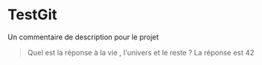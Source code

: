 # TestGit

Un commentaire de description pour le projet
> Quel est la réponse à la vie , l'univers et le reste ? La réponse est 42
